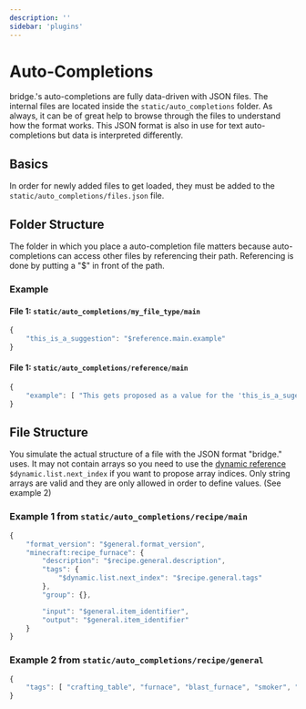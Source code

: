 ```yaml
---
description: ''
sidebar: 'plugins'
---
```


# Auto-Completions

bridge.'s auto-completions are fully data-driven with JSON files. The internal files are located inside the `static/auto_completions` folder. As always, it can be of great help to browse through the files to understand how the format works. This JSON format is also in use for text auto-completions but data is interpreted differently.

## Basics

In order for newly added files to get loaded, they must be added to the `static/auto_completions/files.json` file.

## Folder Structure

The folder in which you place a auto-completion file matters because auto-completions can access other files by referencing their path. Referencing is done by putting a "\$" in front of the path.

### Example

#### File 1: `static/auto_completions/my_file_type/main`

```javascript
{
    "this_is_a_suggestion": "$reference.main.example"
}
```

#### File 1: `static/auto_completions/reference/main`

```javascript
{
    "example": [ "This gets proposed as a value for the 'this_is_a_sugestion' node" ]
}
```

## File Structure

You simulate the actual structure of a file with the JSON format "bridge." uses. It may not contain arrays so you need to use the [dynamic reference](https://github.com/solvedDev/bridge./blob/master/plugin_docs/auto_completions/dynamic_references.md) `$dynamic.list.next_index` if you want to propose array indices. Only string arrays are valid and they are only allowed in order to define values. (See example 2)

### Example 1 from `static/auto_completions/recipe/main`

```javascript
{
    "format_version": "$general.format_version",
    "minecraft:recipe_furnace": {
        "description": "$recipe.general.description",
        "tags": {
            "$dynamic.list.next_index": "$recipe.general.tags"
        },
        "group": {},

        "input": "$general.item_identifier",
        "output": "$general.item_identifier"
    }
}
```

### Example 2 from `static/auto_completions/recipe/general`

```javascript
{
    "tags": [ "crafting_table", "furnace", "blast_furnace", "smoker", "campfire", "stonecutter" ]
}
```
